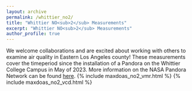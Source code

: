 ```yaml
---
layout: archive
permalink: /whittier_no2/
title: "Whittier NO<sub>2</sub> Measurements"
excerpt: "Whittier NO<sub>2</sub> Measurements"
author_profile: true
---
```

We welcome collaborations and are excited about working with others to examine air quality in Eastern Los Angeles county! These measurements cover the timeperiod since the installation of a Pandora on the Whittier College Campus in May of 2023. More information on the NASA Pandora Network can be found [here](https://www.pandonia-global-network.org/).
{% include maxdoas_no2_vmr.html %}
{% include maxdoas_no2_vcd.html %}